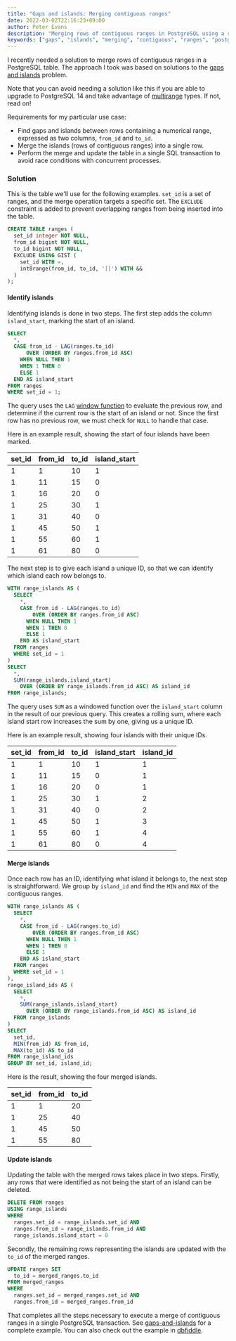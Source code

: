 ```yaml
---
title: "Gaps and islands: Merging contiguous ranges"
date: 2022-03-02T22:16:23+09:00
author: Peter Evans
description: "Merging rows of contiguous ranges in PostgreSQL using a solution to the gaps and islands problem"
keywords: ["gaps", "islands", "merging", "contiguous", "ranges", "postgres", "postgresql"]
---
```


I recently needed a solution to merge rows of contiguous ranges in a PostgreSQL table.
The approach I took was based on solutions to the [gaps and islands](https://www.red-gate.com/simple-talk/databases/sql-server/t-sql-programming-sql-server/gaps-islands-sql-server-data/) problem.

Note that you can avoid needing a solution like this if you are able to upgrade to PostgreSQL 14 and take advantage of [multirange](https://www.postgresql.org/docs/14/rangetypes.html) types. If not, read on!

Requirements for my particular use case:
- Find gaps and islands between rows containing a numerical range, expressed as two columns, `from_id` and `to_id`.
- Merge the islands (rows of contiguous ranges) into a single row.
- Perform the merge and update the table in a single SQL transaction to avoid race conditions with concurrent processes.

### Solution

This is the table we'll use for the following examples.
`set_id` is a set of ranges, and the merge operation targets a specific set.
The `EXCLUDE` constraint is added to prevent overlapping ranges from being inserted into the table.

```sql
CREATE TABLE ranges (
  set_id integer NOT NULL,
  from_id bigint NOT NULL,
  to_id bigint NOT NULL,
  EXCLUDE USING GIST (
    set_id WITH =,
    int8range(from_id, to_id, '[]') WITH &&
  )
);
```

#### Identify islands

Identifying islands is done in two steps.
The first step adds the column `island_start`, marking the start of an island.

```sql
SELECT
  *,
  CASE from_id - LAG(ranges.to_id)
      OVER (ORDER BY ranges.from_id ASC)
    WHEN NULL THEN 1
    WHEN 1 THEN 0
    ELSE 1
  END AS island_start
FROM ranges
WHERE set_id = 1;
```

The query uses the `LAG` [window function](https://www.postgresql.org/docs/current/functions-window.html) to evaluate the previous row, and determine if the current row is the start of an island or not. Since the first row has no previous row, we must check for `NULL` to handle that case.

Here is an example result, showing the start of four islands have been marked.

| set_id | from_id | to_id | island_start |
| ------ | ------- | ----- | ------------ |
|      1 |       1 |    10 |            1 |
|      1 |      11 |    15 |            0 |
|      1 |      16 |    20 |            0 |
|      1 |      25 |    30 |            1 |
|      1 |      31 |    40 |            0 |
|      1 |      45 |    50 |            1 |
|      1 |      55 |    60 |            1 |
|      1 |      61 |    80 |            0 |

The next step is to give each island a unique ID, so that we can identify which island each row belongs to.

```sql
WITH range_islands AS (
  SELECT
    *,
    CASE from_id - LAG(ranges.to_id)
        OVER (ORDER BY ranges.from_id ASC)
      WHEN NULL THEN 1
      WHEN 1 THEN 0
      ELSE 1
    END AS island_start
  FROM ranges
  WHERE set_id = 1
)
SELECT
  *,
  SUM(range_islands.island_start)
    OVER (ORDER BY range_islands.from_id ASC) AS island_id
FROM range_islands;
```

The query uses `SUM` as a windowed function over the `island_start` column in the result of our previous query.
This creates a rolling sum, where each island start row increases the sum by one, giving us a unique ID.

Here is an example result, showing four islands with their unique IDs.

| set_id | from_id | to_id | island_start | island_id |
| ------ | ------- | ----- | ------------ | --------- |
|      1 |       1 |    10 |            1 |         1 |
|      1 |      11 |    15 |            0 |         1 |
|      1 |      16 |    20 |            0 |         1 |
|      1 |      25 |    30 |            1 |         2 |
|      1 |      31 |    40 |            0 |         2 |
|      1 |      45 |    50 |            1 |         3 |
|      1 |      55 |    60 |            1 |         4 |
|      1 |      61 |    80 |            0 |         4 |

#### Merge islands

Once each row has an ID, identifying what island it belongs to, the next step is straightforward.
We group by `island_id` and find the `MIN` and `MAX` of the contiguous ranges.

```sql
WITH range_islands AS (
  SELECT
    *,
    CASE from_id - LAG(ranges.to_id)
        OVER (ORDER BY ranges.from_id ASC)
      WHEN NULL THEN 1
      WHEN 1 THEN 0
      ELSE 1
    END AS island_start
  FROM ranges
  WHERE set_id = 1
),
range_island_ids AS (
  SELECT
    *,
    SUM(range_islands.island_start)
      OVER (ORDER BY range_islands.from_id ASC) AS island_id
  FROM range_islands
)
SELECT
  set_id,
  MIN(from_id) AS from_id,
  MAX(to_id) AS to_id
FROM range_island_ids
GROUP BY set_id, island_id;
```

Here is the result, showing the four merged islands.

| set_id | from_id | to_id |
| ------ | ------- | ----- |
|      1 |       1 |    20 |
|      1 |      25 |    40 |
|      1 |      45 |    50 |
|      1 |      55 |    80 |

#### Update islands

Updating the table with the merged rows takes place in two steps.
Firstly, any rows that were identified as not being the start of an island can be deleted.

```sql
DELETE FROM ranges
USING range_islands
WHERE
  ranges.set_id = range_islands.set_id AND
  ranges.from_id = range_islands.from_id AND
  range_islands.island_start = 0
```

Secondly, the remaining rows representing the islands are updated with the `to_id` of the merged ranges.

```sql
UPDATE ranges SET
  to_id = merged_ranges.to_id
FROM merged_ranges
WHERE
  ranges.set_id = merged_ranges.set_id AND
  ranges.from_id = merged_ranges.from_id
```

That completes all the steps necessary to execute a merge of contiguous ranges in a single PostgreSQL transaction.
See [gaps-and-islands](https://github.com/peter-evans/gaps-and-islands) for a complete example.
You can also check out the example in [dbfiddle](https://dbfiddle.uk/?rdbms=postgres_12&fiddle=cd6bae615d8caa90eff0fd275e292cb5).
